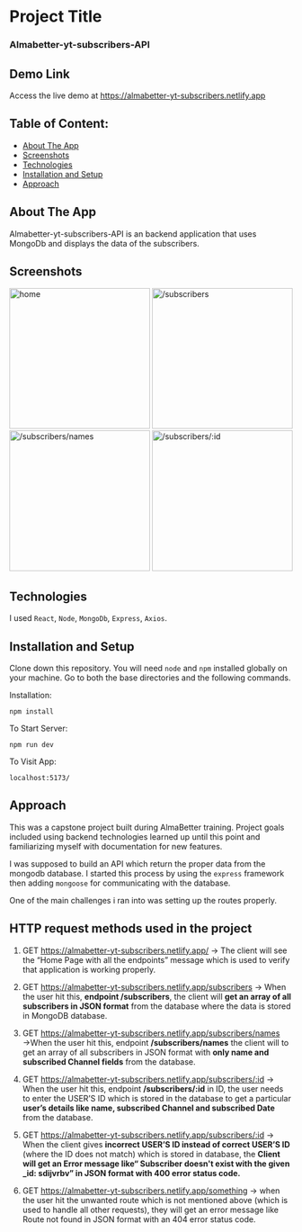 # Project Title

### Almabetter-yt-subscribers-API

## Demo Link

Access the live demo at https://almabetter-yt-subscribers.netlify.app

## Table of Content:

- [About The App](#about-the-app)
- [Screenshots](#screenshots)
- [Technologies](#technologies)
- [Installation and Setup](#installation-and-setup)
- [Approach](#approach)

## About The App

Almabetter-yt-subscribers-API is an backend application that uses MongoDb and displays the data of the subscribers.
## Screenshots

<img src="https://user-images.githubusercontent.com/37292226/221525682-6815d919-704b-4b53-b423-83448ee022d2.png" alt="home" width="250" >
  <img src="https://user-images.githubusercontent.com/37292226/221525927-71d3c37c-1607-4ce5-958d-c227495300fd.png" alt="/subscribers" width="250" >
 <img src="https://user-images.githubusercontent.com/37292226/221526088-ee423dc1-b7a1-4972-81f4-2052e2ec8768.png" alt="/subscribers/names" width="250">
 <img src="https://user-images.githubusercontent.com/37292226/221526216-0aa4758c-ca95-4e0a-b92a-268f174c43c7.png" alt="/subscribers/:id" width="250">
 
## Technologies

I used `React`, `Node`, `MongoDb`, `Express`, `Axios`.

## Installation and Setup

Clone down this repository. You will need `node` and `npm` installed globally on your machine. Go to both the base directories and the following commands.

Installation:

`npm install`

To Start Server:

`npm run dev`

To Visit App:

`localhost:5173/`

## Approach

This was a capstone project built during AlmaBetter training. Project goals included using backend technologies learned up until this point and familiarizing myself with documentation for new features.

I was supposed to build an API which return the proper data from the mongodb database. I started this process by using the `express` framework then adding `mongoose` for communicating with the database.

One of the main challenges i ran into was setting up the routes properly.

## HTTP request methods used in the project
1. GET https://almabetter-yt-subscribers.netlify.app/ → The client will see the “Home Page with all the endpoints” message which is used to verify that application is working properly.

2. GET https://almabetter-yt-subscribers.netlify.app/subscribers → When the user hit this, **endpoint /subscribers**, the client will **get an array of all subscribers in JSON format** from the database where the data is stored in MongoDB database.

3. GET https://almabetter-yt-subscribers.netlify.app/subscribers/names →When the user hit this, endpoint **/subscribers/names** the client will to get an array of all subscribers in JSON format with **only name and subscribed Channel fields** from the database.

4. GET https://almabetter-yt-subscribers.netlify.app/subscribers/:id → When the user hit this, endpoint **/subscribers/:id** in ID, the user needs to enter the USER’S ID which is stored in the database to get a particular **user’s details like name, subscribed Channel and subscribed Date** from the database.

5. GET https://almabetter-yt-subscribers.netlify.app/subscribers/:id → When the client gives **incorrect USER’S ID instead of correct USER’S ID** (where the ID does not match) which is stored in database, the **Client will get an Error message like“ Subscriber doesn't exist with the given _id: sdijvrbv” in JSON format with 400 error status code.**

6. GET https://almabetter-yt-subscribers.netlify.app/something → when the user hit the unwanted route which is not mentioned above (which is used to handle all other requests), they will get an error message like Route not found in JSON format with an 404 error status code.

